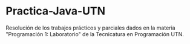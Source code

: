 # Practica-Java-UTN

Resolución de los trabajos prácticos y parciales dados en la materia "Programación 1: Laboratorio" de la Tecnicatura en Programación UTN.
